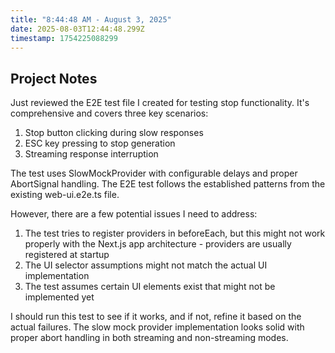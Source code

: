 ```yaml
---
title: "8:44:48 AM - August 3, 2025"
date: 2025-08-03T12:44:48.299Z
timestamp: 1754225088299
---
```


## Project Notes

Just reviewed the E2E test file I created for testing stop functionality. It's comprehensive and covers three key scenarios:

1. Stop button clicking during slow responses
2. ESC key pressing to stop generation  
3. Streaming response interruption

The test uses SlowMockProvider with configurable delays and proper AbortSignal handling. The E2E test follows the established patterns from the existing web-ui.e2e.ts file.

However, there are a few potential issues I need to address:

1. The test tries to register providers in beforeEach, but this might not work properly with the Next.js app architecture - providers are usually registered at startup
2. The UI selector assumptions might not match the actual UI implementation
3. The test assumes certain UI elements exist that might not be implemented yet

I should run this test to see if it works, and if not, refine it based on the actual failures. The slow mock provider implementation looks solid with proper abort handling in both streaming and non-streaming modes.
